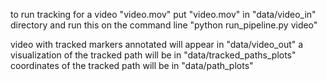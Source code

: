 to run tracking for a video "video.mov"
put "video.mov" in "data/video_in" directory and run this on the command line "python run_pipeline.py video"

video with tracked markers annotated will appear in "data/video_out"
a visualization of the tracked path will be in "data/tracked_paths_plots"
coordinates of the tracked path will be in "data/path_plots"
